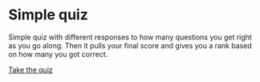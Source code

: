 # Simple quiz 

Simple quiz with different responses to how many questions you get right as you go along. Then it pulls your final score and gives you a rank based on how many you got correct.

[Take the quiz](https://github.com/simona01r/Simple-Quiz.git
)
